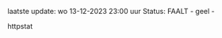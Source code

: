 laatste update: 
wo 13-12-2023 23:00   uur 
Status: FAALT - geel - 
<div class="service Y">httpstat</div>